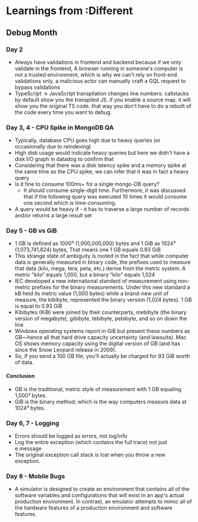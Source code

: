 # Learnings from :Different

## Debug Month

### Day 2

- Always have validations in frontend and backend because if we only validate in the frontend, A browser running in someone's computer is not a trusted environment, which is why we can't rely on front-end validations only. a malicious actor can manually craft a GQL request to bypass validations
- TypeScript -> JavaScript transpilation changes line numbers. callstacks by default show you the transpiled JS. if you enable a source map, it will show you the original TS code. that way you don't have to do a rebuilt of the code every time you want to debug.

### Day 3, 4 - CPU Spike in MongoDB QA

- Typically, database CPU goes high due to heavy queries (or occasionally due to reindexing)
- High disk usage would indicate heavy queries but here we didn't have a disk I/O graph in datadog to confirm that
- Considering that there was a disk latency spike and a memory spike at the same time as the CPU spike, we can infer that it was in fact a heavy query
- Is it fine to consume 100ms+ for a single mongo-DB query?
  - It should consume single-digit time. Furthermore, it was discussed that if the following query was executed 10 times it would consume one second which is time-consuming.
- A query would be heavy if - it has to traverse a large number of records and/or returns a large result set

### Day 5 - GB vs GiB

- 1 GB is defined as 1000³ (1,000,000,000) bytes and 1 GiB as 1024³ (1,073,741,824) bytes, That means one 1 GB equals 0.93 GiB
- This strange state of ambiguity is rooted in the fact that while computer data is generally measured in binary code, the prefixes used to measure that data (kilo, mega, tera, peta, etc.) derive from the metric system. A metric “kilo” equals 1,000, but a binary “kilo” equals 1,024
- IEC developed a new international standard of measurement using non-metric prefixes for the binary measurements. Under this new standard a kB held its metric value (1,000 bytes) while a brand-new unit of measure, the kibibyte, represented the binary version (1,024 bytes). 1 GB is equal to 0.93 GiB
- Kibibytes (KiB) were joined by their counterparts, mebibyte (the binary version of megabyte), gibibyte, tebibyte, pebibyte, and so on down the line
- Windows operating systems report in GiB but present these numbers as GB—hence all that hard drive capacity uncertainty (and lawsuits). Mac OS shows memory capacity using the digital version of GB (and has since the Snow Leopard release in 2009).
- So, if you send a 100 GB file, you’ll actually be charged for 93 GiB worth of data.

#### Conclusion

- GB is the traditional, metric style of measurement with 1 GB equaling 1,000³ bytes.
- GiB is the binary method; which is the way computers measure data at 1024³ bytes.

### Day 6, 7 - Logging

- Errors should be logged as errors, not log/info
- Log the entire exception (which contains the full trace) not just e.message
- The original exception call stack is lost when you throw a new exception.

### Day 8 - Mobile Bugs

- A simulator is designed to create an environment that contains all of the software variables and configurations that will exist in an app's actual production environment. In contrast, an emulator attempts to mimic all of the hardware features of a production environment and software features.
